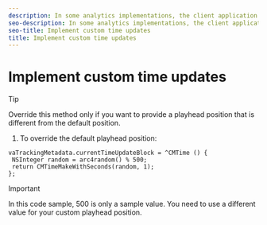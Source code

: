 ```yaml
---
description: In some analytics implementations, the client application might want to provide a different playhead position than the position that is reported by the ’s localTime value. For example, during a linear stream playback, each program’s playhead can be provided relative to its start time.
seo-description: In some analytics implementations, the client application might want to provide a different playhead position than the position that is reported by the ’s localTime value. For example, during a linear stream playback, each program’s playhead can be provided relative to its start time.
seo-title: Implement custom time updates
title: Implement custom time updates
---
```


# Implement custom time updates

>[!TIP]
>
>Override this method only if you want to provide a playhead position that is different from the default position.
>1. To override the default playhead position:
>   ```
>   vaTrackingMetadata.currentTimeUpdateBlock = ^CMTime () { 
>    NSInteger random = arc4random() % 500; 
>    return CMTimeMakeWithSeconds(random, 1); 
>   };
>   ```
>   >[!IMPORTANT]
>   >
>   >In this code sample, 500 is only a sample value. You need to use a different value for your custom playhead position.
>   
>   
>   
